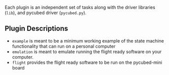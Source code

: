 Each plugin is an independent set of tasks along with the driver libraries (`lib`), and pycubed driver (`pycubed.py`).

## Plugin Descriptions

* `example` is meant to be a minimum working example of the state machine functionality that can run on a personal computer
* `emulation` is meant to emulate running the flight ready software on your computer.
* `flight` provides the flight ready software to be run on the pycubed-mini board


